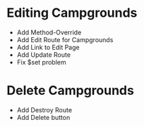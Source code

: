 # Editing Campgrounds
* Add Method-Override
* Add Edit Route for Campgrounds
* Add Link to Edit Page
* Add Update Route
* Fix $set problem

# Delete Campgrounds
* Add Destroy Route
* Add Delete button
